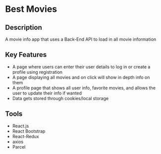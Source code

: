 # Best Movies
## Description
A movie info app that uses a Back-End API to load in all movie information

## Key Features
- A page where users can enter their user details to log in or create a profile using registration 
- A page displaying all movies and on click will show in depth info on them
- A profile page that shows all user info, favorite movies, and allows the user to update their info if wanted
- Data gets stored through cookies/local storage 
## Tools
- React.js
- React Bootstrap
- React-Redux
- axios
- Parcel
